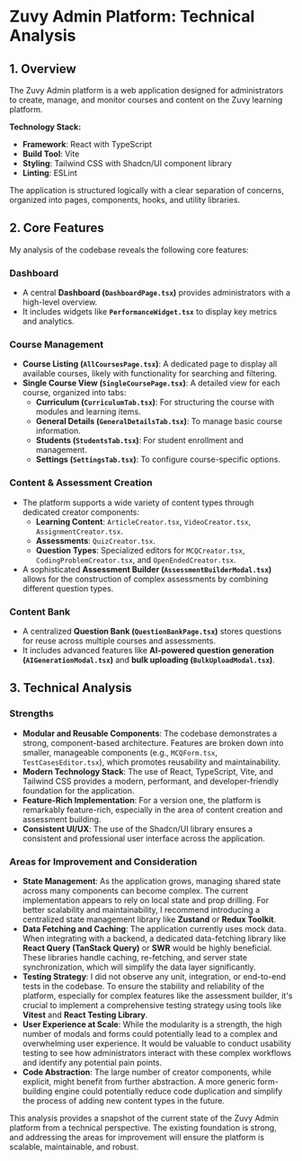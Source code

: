 
# Zuvy Admin Platform: Technical Analysis

## 1. Overview

The Zuvy Admin platform is a web application designed for administrators to create, manage, and monitor courses and content on the Zuvy learning platform.

**Technology Stack:**
- **Framework**: React with TypeScript
- **Build Tool**: Vite
- **Styling**: Tailwind CSS with Shadcn/UI component library
- **Linting**: ESLint

The application is structured logically with a clear separation of concerns, organized into pages, components, hooks, and utility libraries.

## 2. Core Features

My analysis of the codebase reveals the following core features:

### Dashboard
- A central **Dashboard (`DashboardPage.tsx`)** provides administrators with a high-level overview.
- It includes widgets like **`PerformanceWidget.tsx`** to display key metrics and analytics.

### Course Management
- **Course Listing (`AllCoursesPage.tsx`)**: A dedicated page to display all available courses, likely with functionality for searching and filtering.
- **Single Course View (`SingleCoursePage.tsx`)**: A detailed view for each course, organized into tabs:
  - **Curriculum (`CurriculumTab.tsx`)**: For structuring the course with modules and learning items.
  - **General Details (`GeneralDetailsTab.tsx`)**: To manage basic course information.
  - **Students (`StudentsTab.tsx`)**: For student enrollment and management.
  - **Settings (`SettingsTab.tsx`)**: To configure course-specific options.

### Content & Assessment Creation
- The platform supports a wide variety of content types through dedicated creator components:
  - **Learning Content**: `ArticleCreator.tsx`, `VideoCreator.tsx`, `AssignmentCreator.tsx`.
  - **Assessments**: `QuizCreator.tsx`.
  - **Question Types**: Specialized editors for `MCQCreator.tsx`, `CodingProblemCreator.tsx`, and `OpenEndedCreator.tsx`.
- A sophisticated **Assessment Builder (`AssessmentBuilderModal.tsx`)** allows for the construction of complex assessments by combining different question types.

### Content Bank
- A centralized **Question Bank (`QuestionBankPage.tsx`)** stores questions for reuse across multiple courses and assessments.
- It includes advanced features like **AI-powered question generation (`AIGenerationModal.tsx`)** and **bulk uploading (`BulkUploadModal.tsx`)**.

## 3. Technical Analysis

### Strengths
- **Modular and Reusable Components**: The codebase demonstrates a strong, component-based architecture. Features are broken down into smaller, manageable components (e.g., `MCQForm.tsx`, `TestCasesEditor.tsx`), which promotes reusability and maintainability.
- **Modern Technology Stack**: The use of React, TypeScript, Vite, and Tailwind CSS provides a modern, performant, and developer-friendly foundation for the application.
- **Feature-Rich Implementation**: For a version one, the platform is remarkably feature-rich, especially in the area of content creation and assessment building.
- **Consistent UI/UX**: The use of the Shadcn/UI library ensures a consistent and professional user interface across the application.

### Areas for Improvement and Consideration
- **State Management**: As the application grows, managing shared state across many components can become complex. The current implementation appears to rely on local state and prop drilling. For better scalability and maintainability, I recommend introducing a centralized state management library like **Zustand** or **Redux Toolkit**.
- **Data Fetching and Caching**: The application currently uses mock data. When integrating with a backend, a dedicated data-fetching library like **React Query (TanStack Query)** or **SWR** would be highly beneficial. These libraries handle caching, re-fetching, and server state synchronization, which will simplify the data layer significantly.
- **Testing Strategy**: I did not observe any unit, integration, or end-to-end tests in the codebase. To ensure the stability and reliability of the platform, especially for complex features like the assessment builder, it's crucial to implement a comprehensive testing strategy using tools like **Vitest** and **React Testing Library**.
- **User Experience at Scale**: While the modularity is a strength, the high number of modals and forms could potentially lead to a complex and overwhelming user experience. It would be valuable to conduct usability testing to see how administrators interact with these complex workflows and identify any potential pain points.
- **Code Abstraction**: The large number of creator components, while explicit, might benefit from further abstraction. A more generic form-building engine could potentially reduce code duplication and simplify the process of adding new content types in the future.

This analysis provides a snapshot of the current state of the Zuvy Admin platform from a technical perspective. The existing foundation is strong, and addressing the areas for improvement will ensure the platform is scalable, maintainable, and robust. 